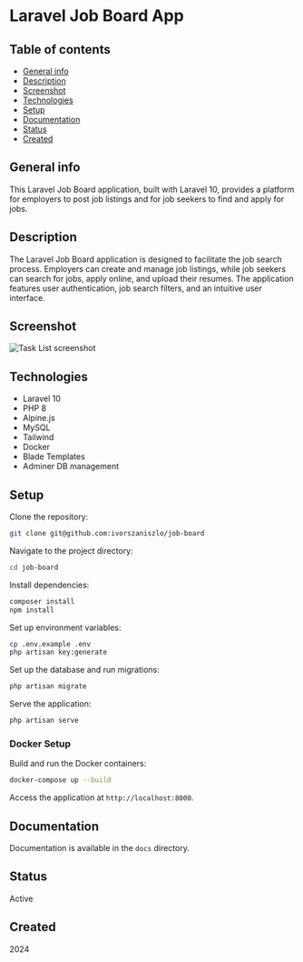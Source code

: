 # Laravel Job Board App

## Table of contents
* [General info](#general-info)
* [Description](#description)
* [Screenshot](#screenshot)
* [Technologies](#technologies)
* [Setup](#setup)
* [Documentation](#documentation)
* [Status](#status)
* [Created](#created)

## General info

This Laravel Job Board application, built with Laravel 10, provides a platform for employers to post job listings and for job seekers to find and apply for jobs.

## Description

The Laravel Job Board application is designed to facilitate the job search process. Employers can create and manage job listings, while job seekers can search for jobs, apply online, and upload their resumes. The application features user authentication, job search filters, and an intuitive user interface.

## Screenshot

![Task List screenshot](./public/img/job-board-screenshot.jpg)

## Technologies

+ Laravel 10
+ PHP 8
+ Alpine.js
+ MySQL
+ Tailwind
+ Docker
+ Blade Templates
+ Adminer DB management

## Setup

Clone the repository:

```bash
git clone git@github.com:ivorszaniszlo/job-board
```

Navigate to the project directory:

```bash
cd job-board
```

Install dependencies:

```bash
composer install
npm install
```

Set up environment variables:

```bash
cp .env.example .env
php artisan key:generate
```

Set up the database and run migrations:

```bash
php artisan migrate
```

Serve the application:

```bash
php artisan serve
```

### Docker Setup

Build and run the Docker containers:

```bash
docker-compose up --build
```

Access the application at `http://localhost:8000`.

## Documentation

Documentation is available in the `docs` directory.

## Status

Active

## Created

2024
